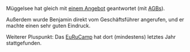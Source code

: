 Müggelsee hat gleich mit [einem Angebot](https://www.dropbox.com/s/iar3x5e9vgn0f1i/Angebot%20am%20besten%20gestern.pdf) geantwortet (mit [AGBs](https://www.dropbox.com/s/08ur8rubk0bqm9b/AGB%27s_Veranstaltungen_dt_oktober2009.pdf)).

Außerdem wurde Benjamin direkt vom Geschäftsführer angerufen, und er machte einen sehr guten Eindruck.

Weiterer Pluspunkt: Das [EuRuCamp](http://2013.eurucamp.org/concept) hat dort (mindestens) letztes Jahr stattgefunden.